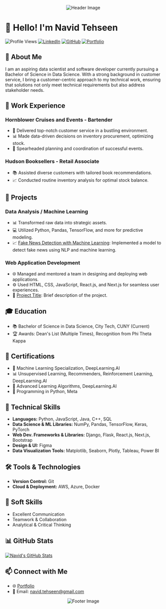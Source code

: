<!--- Header -->
<p align="center">
  <img src="https://media.giphy.com/media/xT9IgzoKnwFNmISR8I/giphy.gif" alt="Header Image">
</p>

# 👋 Hello! I'm Navid Tehseen

![Profile Views](https://komarev.com/ghpvc/?username=ntehseen&style=flat-square&color=blue)
[![LinkedIn](https://img.shields.io/badge/LinkedIn-Navid%20Tehseen-blue?logo=linkedin&style=flat-square)](https://www.linkedin.com/in/navid-tehseen-998b87148)
[![GitHub](https://img.shields.io/badge/GitHub-YourGitHubUsername-darkgreen?logo=github&style=flat-square)](https://github.com/YourGitHubUsername)
[![Portfolio](https://img.shields.io/badge/Portfolio-YourPortfolio-orange?style=flat-square)](https://your-portfolio-url.com)

## 🚀 About Me

I am an aspiring data scientist and software developer currently pursuing a Bachelor of Science in Data Science. With a strong background in customer service, I bring a customer-centric approach to my technical work, ensuring that solutions not only meet technical requirements but also address stakeholder needs.

## 💼 Work Experience

### Hornblower Cruises and Events - Bartender
- 🌟 Delivered top-notch customer service in a bustling environment.
- 📊 Made data-driven decisions on inventory procurement, optimizing stock.
- 🎉 Spearheaded planning and coordination of successful events.

### Hudson Booksellers - Retail Associate
- 📚 Assisted diverse customers with tailored book recommendations.
- 📈 Conducted routine inventory analysis for optimal stock balance.

## 🚀 Projects

### Data Analysis / Machine Learning
- 📊 Transformed raw data into strategic assets.
- 💻 Utilized Python, Pandas, TensorFlow, and more for predictive modeling.
- 📈 [Fake News Detection with Machine Learning](https://link-to-your-project.com): Implemented a model to detect fake news using NLP and machine learning.

### Web Application Development
- 🌐 Managed and mentored a team in designing and deploying web applications.
- ⚙️ Used HTML, CSS, JavaScript, React.js, and Next.js for seamless user experiences.
- 🚀 [Project Title](https://link-to-your-project.com): Brief description of the project.

## 🎓 Education

- 📚 Bachelor of Science in Data Science, City Tech, CUNY (Current)
- 🏆 Awards: Dean's List (Multiple Times), Recognition from Phi Theta Kappa

## 🚀 Certifications

- 🤖 Machine Learning Specialization, DeepLearning.AI
- 📊 Unsupervised Learning, Recommenders, Reinforcement Learning, DeepLearning.AI
- 🚀 Advanced Learning Algorithms, DeepLearning.AI
- 🐍 Programming in Python, Meta

## 🔧 Technical Skills

- **Languages:** Python, JavaScript, Java, C++, SQL
- **Data Science & ML Libraries:** NumPy, Pandas, TensorFlow, Keras, PyTorch
- **Web Dev. Frameworks & Libraries:** Django, Flask, React.js, Next.js, Bootstrap
- **Design & UI:** Figma
- **Data Visualization Tools:** Matplotlib, Seaborn, Plotly, Tableau, Power BI

## 🛠️ Tools & Technologies

- **Version Control:** Git
- **Cloud & Deployment:** AWS, Azure, Docker

## 🌟 Soft Skills

- Excellent Communication
- Teamwork & Collaboration
- Analytical & Critical Thinking

## 📊 GitHub Stats

[![Navid's GitHub Stats](https://github-readme-stats.vercel.app/api?username=ntehseen&show_icons=true&count_private=true&hide=prs,issues&theme=dark)](https://github.com/anuraghazra/github-readme-stats)

## 📫 Connect with Me

- 🌐 [Portfolio](https://[your-portfolio-url.com](https://friendly-kelpie-b93dd4.netlify.app))
- 📧 Email: navid.tehseen@gmail.com

<!--- Footer -->
<p align="center">
  <img src="https://your-footer-image-url.com/your-footer-image.png" alt="Footer Image">
</p>
